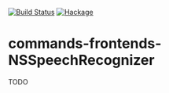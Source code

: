 [![Build Status](https://secure.travis-ci.org/sboosali/commands-frontends-NSSpeechRecognizer.svg)](http://travis-ci.org/sboosali/commands-frontends-NSSpeechRecognizer)
[![Hackage](https://img.shields.io/hackage/v/commands-frontends-NSSpeechRecognizer.svg)](https://hackage.haskell.org/package/commands-frontends-NSSpeechRecognizer)

# commands-frontends-NSSpeechRecognizer

TODO